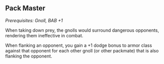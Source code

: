 ## Pack Master
*Prerequisites: Gnoll, BAB +1*

When taking down prey, the gnolls would surround dangerous opponents, rendering them ineffective in combat.

When flanking an opponent, you gain a +1 dodge bonus to armor class against that opponent for each other gnoll (or other packmate) that is also flanking the opponent.


